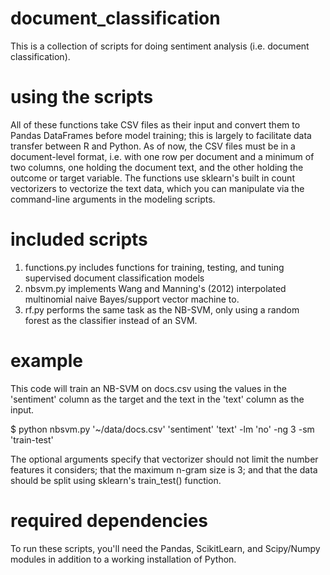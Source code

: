# document_classification
This is a collection of scripts for doing sentiment analysis (i.e. document classification). 

# using the scripts
All of these functions take CSV files as their input and convert them to Pandas DataFrames before model training; this is largely to facilitate data transfer between R and Python. As of now, the CSV files must be in a document-level format, i.e. with one row per document and a minimum of two columns, one holding the document text, and the other holding the outcome or target variable. The functions use sklearn's built in count vectorizers to vectorize the text data, which you can manipulate via the command-line arguments in the modeling scripts.    

# included scripts
  1. functions.py includes functions for training, testing, and tuning supervised document classification models
  2. nbsvm.py implements Wang and Manning's (2012) interpolated multinomial naive Bayes/support vector machine to.
  3. rf.py performs the same task as the NB-SVM, only using a random forest as the classifier instead of an SVM.
  
# example
This code will train an NB-SVM on docs.csv using the values in the 'sentiment' column as the target and the text in the 'text' column as the input. 

$ python nbsvm.py '~/data/docs.csv' 'sentiment' 'text' -lm 'no' -ng 3 -sm 'train-test'

The optional arguments specify that vectorizer should not limit the number features it considers; that the maximum n-gram size is 3; and that the data should be split using sklearn's train_test() function.

# required dependencies
To run these scripts, you'll need the Pandas, ScikitLearn, and Scipy/Numpy modules in addition to a working installation of Python.

